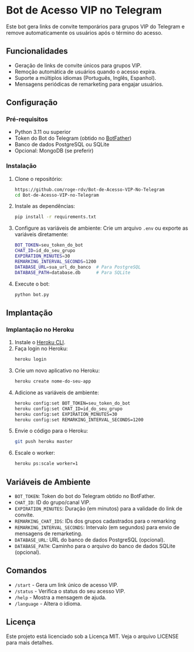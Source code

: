# Bot de Acesso VIP no Telegram

Este bot gera links de convite temporários para grupos VIP do Telegram e remove automaticamente os usuários após o término do acesso.

## Funcionalidades

- Geração de links de convite únicos para grupos VIP.
- Remoção automática de usuários quando o acesso expira.
- Suporte a múltiplos idiomas (Português, Inglês, Espanhol).
- Mensagens periódicas de remarketing para engajar usuários.

## Configuração

### Pré-requisitos

- Python 3.11 ou superior
- Token do Bot do Telegram (obtido no [BotFather](https://t.me/BotFather))
- Banco de dados PostgreSQL ou SQLite
- Opcional: MongoDB (se preferir)

### Instalação

1. Clone o repositório:
   ```bash
   https://github.com/roge-rdv/Bot-de-Acesso-VIP-No-Telegram
   cd Bot-de-Acesso-VIP-no-Telegram
   ```

2. Instale as dependências:
   ```bash
   pip install -r requirements.txt
   ```

3. Configure as variáveis de ambiente:
   Crie um arquivo `.env` ou exporte as variáveis diretamente:
   ```bash
   BOT_TOKEN=seu_token_do_bot
   CHAT_ID=id_do_seu_grupo
   EXPIRATION_MINUTES=30
   REMARKING_INTERVAL_SECONDS=1200
   DATABASE_URL=sua_url_do_banco  # Para PostgreSQL
   DATABASE_PATH=database.db      # Para SQLite
   ```

4. Execute o bot:
   ```bash
   python bot.py
   ```

## Implantação

### Implantação no Heroku

1. Instale o [Heroku CLI](https://devcenter.heroku.com/articles/heroku-cli).
2. Faça login no Heroku:
   ```bash
   heroku login
   ```
3. Crie um novo aplicativo no Heroku:
   ```bash
   heroku create nome-do-seu-app
   ```
4. Adicione as variáveis de ambiente:
   ```bash
   heroku config:set BOT_TOKEN=seu_token_do_bot
   heroku config:set CHAT_ID=id_do_seu_grupo
   heroku config:set EXPIRATION_MINUTES=30
   heroku config:set REMARKING_INTERVAL_SECONDS=1200
   ```
5. Envie o código para o Heroku:
   ```bash
   git push heroku master
   ```
6. Escale o worker:
   ```bash
   heroku ps:scale worker=1
   ```

## Variáveis de Ambiente

- `BOT_TOKEN`: Token do bot do Telegram obtido no BotFather.
- `CHAT_ID`: ID do grupo/canal VIP.
- `EXPIRATION_MINUTES`: Duração (em minutos) para a validade do link de convite.
- `REMARKING_CHAT_IDS`: IDs dos grupos cadastrados para o remarking
- `REMARKING_INTERVAL_SECONDS`: Intervalo (em segundos) para envio de mensagens de remarketing.
- `DATABASE_URL`: URL do banco de dados PostgreSQL (opcional).
- `DATABASE_PATH`: Caminho para o arquivo do banco de dados SQLite (opcional).

## Comandos

- `/start` - Gera um link único de acesso VIP.
- `/status` - Verifica o status do seu acesso VIP.
- `/help` - Mostra a mensagem de ajuda.
- `/language` - Altera o idioma.

## Licença

Este projeto está licenciado sob a Licença MIT. Veja o arquivo LICENSE para mais detalhes.
